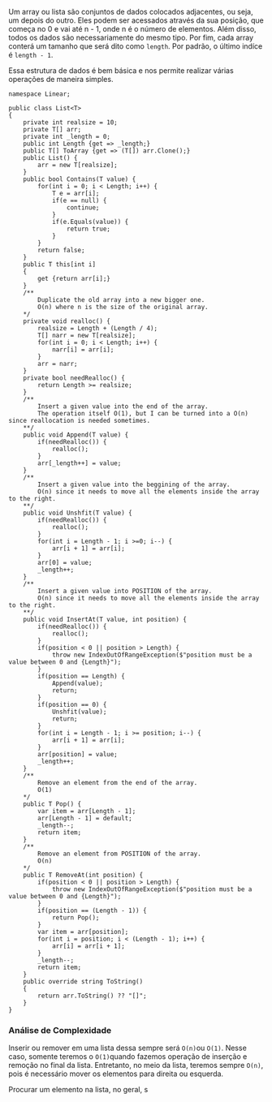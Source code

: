 Um array ou lista são conjuntos de dados colocados adjacentes, ou seja, um depois do outro. Eles podem ser acessados através da sua posição, que começa no 0 e vai até n - 1, onde n é o número de elementos. Além disso, todos os dados são necessariamente do mesmo tipo. Por fim, cada array conterá um tamanho que será dito como `length`. Por padrão, o último indíce é `length - 1`.

Essa estrutura de dados é bem básica e nos permite realizar várias operações de maneira simples.

```
namespace Linear;

public class List<T>
{
    private int realsize = 10;
    private T[] arr;
    private int _length = 0;
    public int Length {get => _length;}
    public T[] ToArray {get => (T[]) arr.Clone();}
    public List() {
        arr = new T[realsize];
    }
    public bool Contains(T value) {
        for(int i = 0; i < Length; i++) {
            T e = arr[i];
            if(e == null) {
                continue;
            }
            if(e.Equals(value)) {
                return true;
            }
        }
        return false;
    }
    public T this[int i] 
    {
        get {return arr[i];}    
    }
    /**
        Duplicate the old array into a new bigger one.
        O(n) where n is the size of the original array.
    */
    private void realloc() {
        realsize = Length + (Length / 4);
        T[] narr = new T[realsize];
        for(int i = 0; i < Length; i++) {
            narr[i] = arr[i];
        }
        arr = narr;
    }
    private bool needRealloc() {
        return Length >= realsize;
    }
    /**
        Insert a given value into the end of the array.
        The operation itself O(1), but I can be turned into a O(n) since reallocation is needed sometimes.
    **/
    public void Append(T value) {
        if(needRealloc()) {
            realloc();
        }
        arr[_length++] = value;
    }
    /**
        Insert a given value into the beggining of the array.
        O(n) since it needs to move all the elements inside the array to the right.
    **/
    public void Unshfit(T value) {
        if(needRealloc()) {
            realloc();
        }
        for(int i = Length - 1; i >=0; i--) {
            arr[i + 1] = arr[i];
        }
        arr[0] = value;
        _length++;
    }
    /**
        Insert a given value into POSITION of the array.
        O(n) since it needs to move all the elements inside the array to the right.
    **/
    public void InsertAt(T value, int position) {
        if(needRealloc()) {
            realloc();
        }
        if(position < 0 || position > Length) {
            throw new IndexOutOfRangeException($"position must be a value between 0 and {Length}");
        }
        if(position == Length) {
            Append(value);
            return;
        }
        if(position == 0) {
            Unshfit(value);
            return;
        }        
        for(int i = Length - 1; i >= position; i--) {
            arr[i + 1] = arr[i];
        }
        arr[position] = value;
        _length++;
    }
    /**
        Remove an element from the end of the array.
        O(1)
    */
    public T Pop() {
        var item = arr[Length - 1];
        arr[Length - 1] = default;
        _length--;
        return item;
    }
    /**
        Remove an element from POSITION of the array.
        O(n)
    */
    public T RemoveAt(int position) {
        if(position < 0 || position > Length) {
            throw new IndexOutOfRangeException($"position must be a value between 0 and {Length}");
        }
        if(position == (Length - 1)) {
            return Pop();
        }
        var item = arr[position];
        for(int i = position; i < (Length - 1); i++) {
            arr[i] = arr[i + 1];
        }
        _length--;
        return item;
    }
    public override string ToString()
    {
        return arr.ToString() ?? "[]";
    }
}
```

### Análise de Complexidade
Inserir ou remover em uma lista dessa sempre será `O(n)`ou `O(1)`. Nesse caso, somente teremos o `O(1)`quando fazemos operação de inserção e remoção no final da lista. Entretanto, no meio da lista, teremos sempre `O(n)`, pois é necessário mover os elementos para direita ou esquerda.

Procurar um elemento na lista, no geral, s